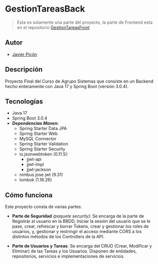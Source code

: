 # GestionTareasBack

> Esta es solamente una parte del proyecto, la parte de Frontend esta en el repositorio [GestionTareasFront](https://github.com/MCPikon/gestionTareasFront)

## Autor

* [Javier Picón](https://github.com/MCPikon)

## Descripción

Proyecto Final del Curso de Agrupo Sistemas que consiste en un Backend hecho enteramente con Java 17 y Spring Boot (versión 3.0.4).

## Tecnologías

* Java 17
* Spring Boot 3.0.4
* _**Dependencias Maven:**_
  * Spring Starter Data JPA
  * Spring Starter Web
  * MySQL Connector
  * Spring Starter Validation
  * Spring Starter Security
  * io.jsonwebtoken (0.11.5):
    * jjwt-api
    * jjwt-impl
    * jjwt-jackson
  * nimbus jose jwt (9.31)
  * lombok (1.18.26)

## Cómo funciona

Este proyecto consta de varias partes:

* **Parte de Seguridad** *(paquete security)*: Se encarga de la parte de Registrar al usuario en la BBDD, Iniciar la sesión del usuario que se le pase, crear, refrescar y borrar Tokens, crear y gestionar los roles de usuarios, y, gestionar y restringir el acceso mediante CORS a los distintos métodos de los Controllers de la API.

* **Parte de Usuarios y Tareas**: Se encarga del CRUD (Crear, Modificar y Eliminar) de las Tareas y los Usuarios. Disponen de entidades, repositorios, servicios e implementaciones de servicios.